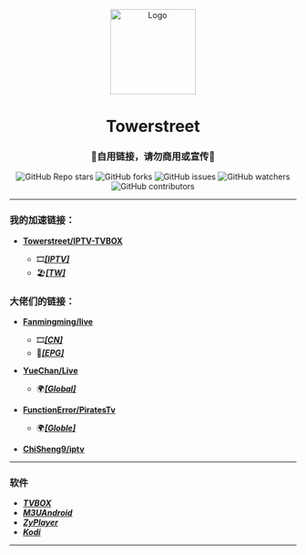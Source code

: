 <p align="center">
    <img alt="Logo" src="https://github.com/towerstreet/IPTV-TVBOX/blob/main/LOGO/Mushroom.png" width="150">
</p>

<h1 align="center">Towerstreet</h1>
<h3 align="center">🚫自用链接，请勿商用或宣传🚫</h3>

<p align="center">
<img alt="GitHub Repo stars" src="https://img.shields.io/github/stars/towerstreet/IPTV-TVBOX?style=flat-square">
<img alt="GitHub forks" src="https://img.shields.io/github/forks/towerstreet/IPTV-TVBOX?style=flat-square">
<img alt="GitHub issues" src="https://img.shields.io/github/issues/towerstreet/IPTV-TVBOX?style=flat-square">
<img alt="GitHub watchers" src="https://img.shields.io/github/watchers/towerstreet/IPTV-TVBOX?style=flat-square">
<img alt="GitHub contributors" src="https://img.shields.io/github/contributors/towerstreet/IPTV-TVBOX?style=flat-square">
</p>

---

### 我的加速链接：
- [**Towerstreet/IPTV-TVBOX**](https://github.com/towerstreet/IPTV-TVBOX/)

    - 🎞️[***[IPTV]***](https://fastly.jsdelivr.net/gh/towerstreet/IPTV-TVBOX@main/IPTV.m3u)
    - 🏖[***[TW]***](https://fastly.jsdelivr.net/gh/towerstreet/IPTV-TVBOX@main/TW.m3u)

### 大佬们的链接：
- [**Fanmingming/live**](https://github.com/fanmingming/live)

    - 🎞️[***[CN]***](https://github.com/fanmingming/live/blob/main/tv/m3u/ipv6.m3u)
    - 🔗[***[EPG]***](https://github.com/fanmingming/live/blob/main/e.xml)

- [**YueChan/Live**](https://github.com/YueChan/Live)

    - 🌍[***[Global]***](https://github.com/YueChan/Live/blob/main/Global.m3u)

- [**FunctionError/PiratesTv**](https://github.com/FunctionError/PiratesTv)

    - 🌍[***[Globle]***](https://github.com/FunctionError/PiratesTv/blob/main/combined_playlist.m3u)
 
- [**ChiSheng9/iptv**](https://github.com/ChiSheng9/iptv)

---

### 软件
- [***TVBOX***](https://github.com/FongMi/Release/tree/fongmi/apk/release)
- [***M3UAndroid***](https://github.com/oxyroid/M3UAndroid)
- [***ZyPlayer***](https://github.com/Hiram-Wong/ZyPlayer)
- [***Kodi***](https://github.com/xbmc/xbmc)

---

